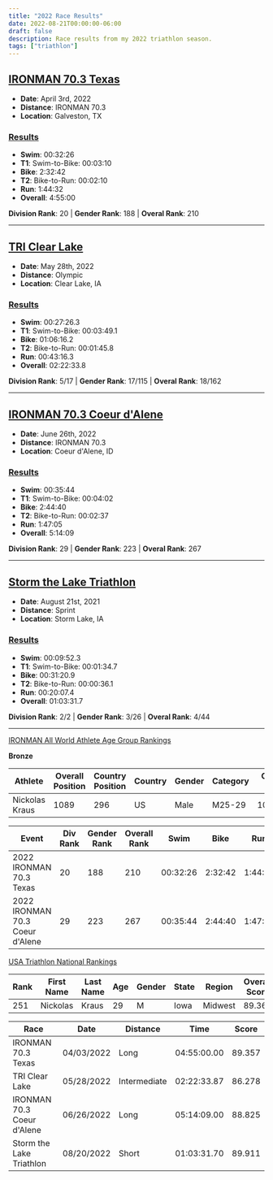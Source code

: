 ```yaml
---
title: "2022 Race Results"
date: 2022-08-21T00:00:00-06:00
draft: false
description: Race results from my 2022 triathlon season.
tags: ["triathlon"]
---
```


## [IRONMAN 70.3 Texas](https://www.ironman.com/im703-texas)
* **Date**: April 3rd, 2022
* **Distance**: IRONMAN 70.3
* **Location**: Galveston, TX

### [Results](https://www.ironman.com/im703-texas-results)
* **Swim**: 00:32:26
* **T1**: Swim-to-Bike: 00:03:10
* **Bike**: 2:32:42
* **T2**: Bike-to-Run: 00:02:10
* **Run**: 1:44:32
* **Overall**: 4:55:00

**Division Rank**: 20 | **Gender Rank**: 188 | **Overal Rank**: 210

---

## [TRI Clear Lake](https://clearlakeiowa.com/events/tri-clear-lake)
* **Date**: May 28th, 2022
* **Distance**: Olympic
* **Location**: Clear Lake, IA

### [Results](https://results.truetimeracing.com/myresults.aspx?uid=16535-947-6-376067)
* **Swim**: 00:27:26.3
* **T1**: Swim-to-Bike: 00:03:49.1
* **Bike**: 01:06:16.2
* **T2**: Bike-to-Run: 00:01:45.8
* **Run**: 00:43:16.3
* **Overall**: 02:22:33.8

**Division Rank**: 5/17 | **Gender Rank**: 17/115 | **Overal Rank**: 18/162

---

## [IRONMAN 70.3 Coeur d'Alene](https://www.ironman.com/im703-coeur-dalene)
* **Date**: June 26th, 2022
* **Distance**: IRONMAN 70.3
* **Location**: Coeur d'Alene, ID

### [Results](https://www.ironman.com/im703-coeur-dalene-results)
* **Swim**: 00:35:44
* **T1**: Swim-to-Bike: 00:04:02
* **Bike**: 2:44:40
* **T2**: Bike-to-Run: 00:02:37
* **Run**: 1:47:05
* **Overall**: 5:14:09

**Division Rank**: 29 | **Gender Rank**: 223 | **Overal Rank**: 267

---

## [Storm the Lake Triathlon](https://runsignup.com/Race/IA/StormLake/StormtheLakeTriathlon)
* **Date**: August 21st, 2021
* **Distance**: Sprint
* **Location**: Storm Lake, IA

### [Results](https://results.truetimeracing.com/myresults.aspx?uid=16535-1007-5-87090)
* **Swim**: 00:09:52.3
* **T1**: Swim-to-Bike: 00:01:34.7
* **Bike**: 00:31:20.9
* **T2**: Bike-to-Run: 00:00:36.1
* **Run**: 00:20:07.4
* **Overall**: 01:03:31.7

**Division Rank**: 2/2 | **Gender Rank**: 3/26 | **Overal Rank**: 4/44

---

[IRONMAN All World Athlete Age Group Rankings](https://www.ironman.com/all-world-athlete-agr)

**Bronze**

<div class="font-size-12px">

Athlete        | Overall Position | Country Position | Country | Gender | Category | Overall Time | Points
-------------- | ---------------- | ---------------- | ------- | ------ | -------- | ------------ | ------
Nickolas Kraus |             1089 |              296 |      US |   Male |   M25-29 |     10:09:09 |  4,741

Event                           | Div Rank | Gender Rank | Overall Rank | Swim     | Bike      | Run     | Total Time | Points
------------------------------- | -------- | ----------- | ------------ | -------- | --------- | ------- | ---------- | ------
2022 IRONMAN 70.3 Texas         |       20 |         188 |          210 | 00:32:26 |   2:32:42 | 1:44:32 |    4:55:00 |  2,576
2022 IRONMAN 70.3 Coeur d'Alene |       29 |         223 |          267 | 00:35:44 |   2:44:40 | 1:47:05 |    5:14:09 |  2,165

[USA Triathlon National Rankings](https://rankings.usatriathlon.org/Rankings/NationalRankings)

Rank | First Name | Last Name | Age | Gender | State | Region  | Overall Score
---- | ---------- | --------- | --- | ------ | ----- | ------- | -------------
 251 |   Nickolas |     Kraus |  29 |      M |  Iowa | Midwest |        89.362

Race                       | Date       | Distance     | Time        | Score
-------------------------- | ---------- | ------------ | ----------- | ------
IRONMAN 70.3 Texas         | 04/03/2022 |         Long | 04:55:00.00 | 89.357
TRI Clear Lake             | 05/28/2022 | Intermediate | 02:22:33.87 | 86.278
IRONMAN 70.3 Coeur d'Alene | 06/26/2022 |         Long | 05:14:09.00 | 88.825
Storm the Lake Triathlon   | 08/20/2022 |        Short | 01:03:31.70 | 89.911

</div>
